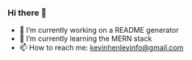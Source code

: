 ### Hi there 👋


- 🔭 I’m currently working on a README generator
- 🌱 I’m currently learning the MERN stack
- 📫 How to reach me: kevinhenleyinfo@gmail.com
